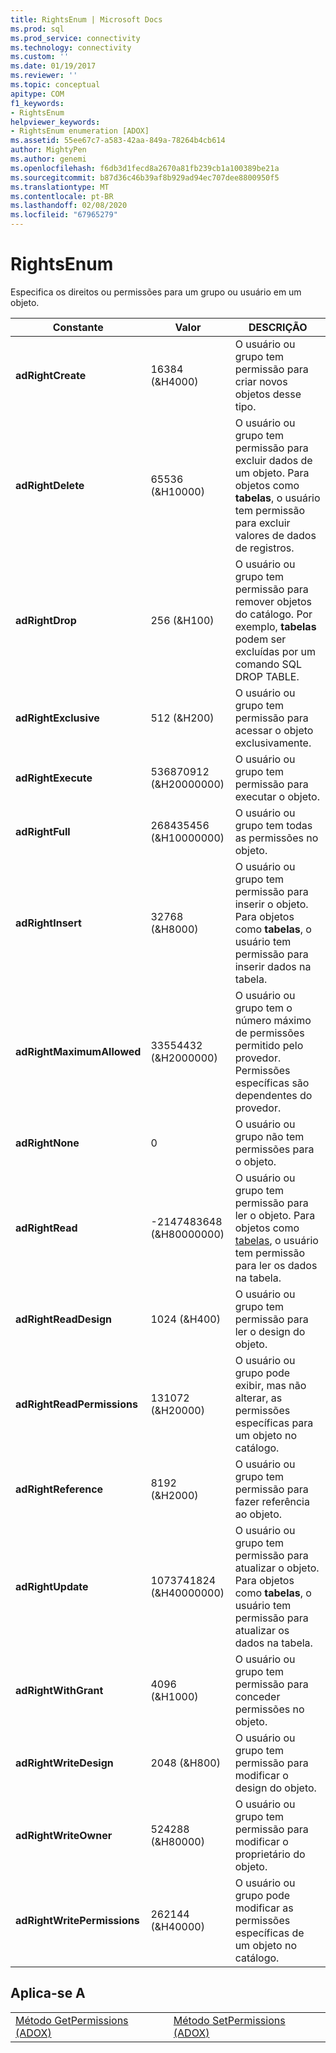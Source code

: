 ```yaml
---
title: RightsEnum | Microsoft Docs
ms.prod: sql
ms.prod_service: connectivity
ms.technology: connectivity
ms.custom: ''
ms.date: 01/19/2017
ms.reviewer: ''
ms.topic: conceptual
apitype: COM
f1_keywords:
- RightsEnum
helpviewer_keywords:
- RightsEnum enumeration [ADOX]
ms.assetid: 55ee67c7-a583-42aa-849a-78264b4cb614
author: MightyPen
ms.author: genemi
ms.openlocfilehash: f6db3d1fecd8a2670a81fb239cb1a100389be21a
ms.sourcegitcommit: b87d36c46b39af8b929ad94ec707dee8800950f5
ms.translationtype: MT
ms.contentlocale: pt-BR
ms.lasthandoff: 02/08/2020
ms.locfileid: "67965279"
---
```

# <a name="rightsenum"></a>RightsEnum
Especifica os direitos ou permissões para um grupo ou usuário em um objeto.  
  
|Constante|Valor|DESCRIÇÃO|  
|--------------|-----------|-----------------|  
|**adRightCreate**|16384 (&H4000)|O usuário ou grupo tem permissão para criar novos objetos desse tipo.|  
|**adRightDelete**|65536 (&H10000)|O usuário ou grupo tem permissão para excluir dados de um objeto. Para objetos como **tabelas**, o usuário tem permissão para excluir valores de dados de registros.|  
|**adRightDrop**|256 (&H100)|O usuário ou grupo tem permissão para remover objetos do catálogo. Por exemplo, **tabelas** podem ser excluídas por um comando SQL DROP TABLE.|  
|**adRightExclusive**|512 (&H200)|O usuário ou grupo tem permissão para acessar o objeto exclusivamente.|  
|**adRightExecute**|536870912 (&H20000000)|O usuário ou grupo tem permissão para executar o objeto.|  
|**adRightFull**|268435456 (&H10000000)|O usuário ou grupo tem todas as permissões no objeto.|  
|**adRightInsert**|32768 (&H8000)|O usuário ou grupo tem permissão para inserir o objeto. Para objetos como **tabelas**, o usuário tem permissão para inserir dados na tabela.|  
|**adRightMaximumAllowed**|33554432 (&H2000000)|O usuário ou grupo tem o número máximo de permissões permitido pelo provedor. Permissões específicas são dependentes do provedor.|  
|**adRightNone**|0|O usuário ou grupo não tem permissões para o objeto.|  
|**adRightRead**|-2147483648 (&H80000000)|O usuário ou grupo tem permissão para ler o objeto. Para objetos como [tabelas](../../../ado/reference/adox-api/table-object-adox.md), o usuário tem permissão para ler os dados na tabela.|  
|**adRightReadDesign**|1024 (&H400)|O usuário ou grupo tem permissão para ler o design do objeto.|  
|**adRightReadPermissions**|131072 (&H20000)|O usuário ou grupo pode exibir, mas não alterar, as permissões específicas para um objeto no catálogo.|  
|**adRightReference**|8192 (&H2000)|O usuário ou grupo tem permissão para fazer referência ao objeto.|  
|**adRightUpdate**|1073741824 (&H40000000)|O usuário ou grupo tem permissão para atualizar o objeto. Para objetos como **tabelas**, o usuário tem permissão para atualizar os dados na tabela.|  
|**adRightWithGrant**|4096 (&H1000)|O usuário ou grupo tem permissão para conceder permissões no objeto.|  
|**adRightWriteDesign**|2048 (&H800)|O usuário ou grupo tem permissão para modificar o design do objeto.|  
|**adRightWriteOwner**|524288 (&H80000)|O usuário ou grupo tem permissão para modificar o proprietário do objeto.|  
|**adRightWritePermissions**|262144 (&H40000)|O usuário ou grupo pode modificar as permissões específicas de um objeto no catálogo.|  
  
## <a name="applies-to"></a>Aplica-se A  
  
|||  
|-|-|  
|[Método GetPermissions (ADOX)](../../../ado/reference/adox-api/getpermissions-method-adox.md)|[Método SetPermissions (ADOX)](../../../ado/reference/adox-api/setpermissions-method-adox.md)|
